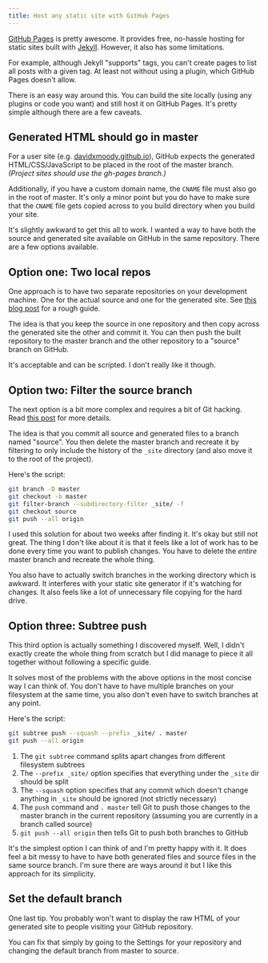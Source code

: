 ```yaml
---
title: Host any static site with GitHub Pages
---
```


[GitHub Pages](https://pages.github.com/) is pretty awesome. It provides free, no-hassle hosting for static sites built with [Jekyll](http://jekyllrb.com/). However, it also has some limitations.

For example, although Jekyll "supports" tags, you can't create pages to list all posts with a given tag. At least not without using a plugin, which GitHub Pages doesn't allow.

There is an easy way around this. You can build the site locally (using any plugins or code you want) and still host it on GitHub Pages. It's pretty simple although there are a few caveats. 


## Generated HTML should go in master

For a user site (e.g. [davidxmoody.github.io](http://davidxmoody.com/)), GitHub expects the generated HTML/CSS/JavaScript to be placed in the root of the master branch. *(Project sites should use the gh-pages branch.)*

Additionally, if you have a custom domain name, the `CNAME` file must also go in the root of master. It's only a minor point but you do have to make sure that the `CNAME` file gets copied across to you build directory when you build your site. 

It's slightly awkward to get this all to work. I wanted a way to have both the source and generated site available on GitHub in the same repository. There are a few options available.

## Option one: Two local repos

One approach is to have two separate repositories on your development machine. One for the actual source and one for the generated site. See [this blog post](http://charliepark.org/jekyll-with-plugins/) for a rough guide. 

The idea is that you keep the source in one repository and then copy across the generated site the other and commit it. You can then push the built repository to the master branch and the other repository to a "source" branch on GitHub. 

It's acceptable and can be scripted. I don't really like it though.

## Option two: Filter the source branch

The next option is a bit more complex and requires a bit of Git hacking. Read [this post](http://davidensinger.com/2013/04/deploying-jekyll-to-github-pages/) for more details.

The idea is that you commit all source and generated files to a branch named "source". You then delete the master branch and recreate it by filtering to only include the history of the `_site` directory (and also move it to the root of the project). 

Here's the script:

```bash
git branch -D master
git checkout -b master
git filter-branch --subdirectory-filter _site/ -f
git checkout source
git push --all origin
```
I used this solution for about two weeks after finding it. It's okay but still not great. The thing I don't like about it is that it feels like a lot of work has to be done every time you want to publish changes. You have to delete the *entire* master branch and recreate the whole thing. 

You also have to actually switch branches in the working directory which is awkward. It interferes with your static site generator if it's watching for changes. It also feels like a lot of unnecessary file copying for the hard drive. 

## Option three: Subtree push

This third option is actually something I discovered myself. Well, I didn't exactly create the whole thing from scratch but I did manage to piece it all together without following a specific guide. 

It solves most of the problems with the above options in the most concise way I can think of. You don't have to have multiple branches on your filesystem at the same time, you also don't even have to switch branches at any point. 

Here's the script:

```bash
git subtree push --squash --prefix _site/ . master
git push --all origin
```

1. The `git subtree` command splits apart changes from different filesystem subtrees
2. The `--prefix _site/` option specifies that everything under the `_site` dir should be split
3. The `--squash` option specifies that any commit which doesn't change anything in `_site` should be ignored (not strictly necessary)
4. The `push` command and `. master` tell Git to push those changes to the master branch in the current repository (assuming you are currently in a branch called source)
5. `git push --all origin` then tells Git to push both branches to GitHub

It's the simplest option I can think of and I'm pretty happy with it. It does feel a bit messy to have to have both generated files and source files in the same source branch. I'm sure there are ways around it but I like this approach for its simplicity. 

## Set the default branch

One last tip. You probably won't want to display the raw HTML of your generated site to people visiting your GitHub repository. 

You can fix that simply by going to the Settings for your repository and changing the default branch from master to source. 
